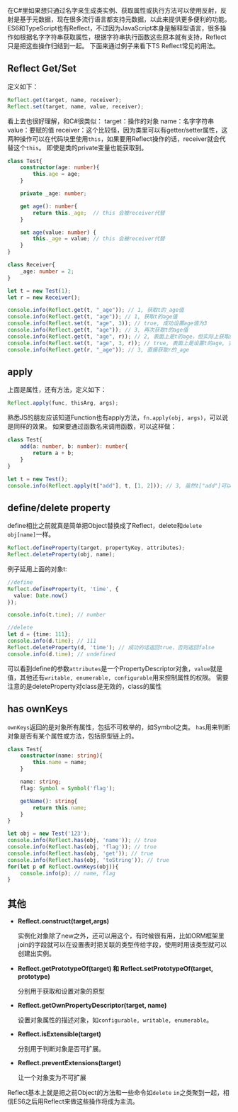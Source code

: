在C#里如果想只通过名字来生成类实例、获取属性或执行方法可以使用反射，反射是基于元数据，现在很多流行语言都支持元数据，以此来提供更多便利的功能。
ES6和TypeScript也有Reflect，不过因为JavaScript本身是解释型语言，很多操作如根据名字字符串获取属性，根据字符串执行函数这些原本就有支持，Reflect只是把这些操作归结到一起。
下面来通过例子来看下TS Reflect常见的用法。

## **Reflect Get/Set**
定义如下：

```ts
Reflect.get(target, name, receiver);
Reflect.set(target, name, value, receiver);
```
看上去也很好理解，和C#很类似：
target：操作的对象
name：名字字符串
value：要赋的值
receiver：这个比较怪，因为类里可以有getter/setter属性，这两种操作可以在代码块里使用`this`，如果要用Reflect操作的话，receiver就会代替这个`this`。
即使是类的private变量也能获取到。

```ts
class Test{
    constructor(age: number){
        this.age = age;
    }

    private _age: number;

    get age(): number{
        return this._age;  // this 会被receiver代替
    }

    set age(value: number) {
        this._age = value; // this 会被receiver代替
    }
}

class Receiver{
    _age: number = 2;
}

let t = new Test(1);
let r = new Receiver();

console.info(Reflect.get(t, "_age")); // 1, 获取t的_age值
console.info(Reflect.get(t, "age")); // 1, 获取t的age值
console.info(Reflect.set(t, "age", 3)); // true, 成功设置age值为3
console.info(Reflect.get(t, "age")); // 3, 再次获取t的age值
console.info(Reflect.get(t, "age", r)); // 2, 表面上是t的age，但实际上获取的是r的age
console.info(Reflect.set(t, "age", 3, r)); // true, 表面上是设置t的age, 实际上是设置r的age值为3
console.info(Reflect.get(r, "_age")); // 3, 直接获取r的_age
```

## **apply**
上面是属性，还有方法，定义如下：

```ts
Reflect.apply(func, thisArg, args);
```
熟悉JS的朋友应该知道Function也有apply方法，`fn.apply(obj, args)`，可以说是同样的效果。
如果要通过函数名来调用函数，可以这样做：

```ts
class Test{
    add(a: number, b: number): number{
        return a + b;
    }
}

let t = new Test();
console.info(Reflect.apply(t["add"], t, [1, 2])); // 3, 虽然t["add"]可以直接执行，不过有时可能需要设置thisArg
```

## **define/delete property**
define相比之前就真是简单把Object替换成了Reflect，delete和`delete obj[name]`一样。

```ts
Reflect.defineProperty(target, propertyKey, attributes);
Reflect.deleteProperty(obj, name);
```
例子延用上面的对象t:

```ts
//define
Reflect.defineProperty(t, 'time', {
  value: Date.now()
});

console.info(t.time); // number

//delete
let d = {time: 111};
console.info(d.time); // 111
Reflect.deleteProperty(d, 'time'); // 成功的话返回true，否则返回false
console.info(d.time); // undefined
```
可以看到define的参数`attributes`是一个PropertyDescriptor对象，`value`就是值，其他还有`writable, enumerable, configurable`用来控制属性的权限。
需要注意的是deleteProperty对class是无效的，class的属性

## **has ownKeys**
`ownKeys`返回的是对象所有属性，包括不可枚举的，如Symbol之类。
`has`用来判断对象是否有某个属性或方法，包括原型链上的。

```ts
class Test{
    constructor(name: string){
        this.name = name;
    }

    name: string;
    flag: Symbol = Symbol('flag');

    getName(): string{
        return this.name;
    }
}

let obj = new Test('123');
console.info(Reflect.has(obj, 'name')); // true
console.info(Reflect.has(obj, 'flag')); // true
console.info(Reflect.has(obj, 'get')); // true
console.info(Reflect.has(obj, 'toString')); // true
for(let p of Reflect.ownKeys(obj)){
    console.info(p); // name, flag
}
```

## **其他**
- **Reflect.construct(target,args)**

    实例化对象除了new之外，还可以用这个，有时候很有用，比如ORM框架里join的字段就可以在设置表时把关联的类型传给字段，使用时用该类型就可以创建出实例。
- **Reflect.getPrototypeOf(target) 和 Reflect.setPrototypeOf(target, prototype)**

    分别用于获取和设置对象的原型
- **Reflect.getOwnPropertyDescriptor(target, name)**

    设置对象属性的描述对象，如`configurable, writable, enumerable`。
- **Reflect.isExtensible(target)**

    分别用于判断对象是否可扩展。
- **Reflect.preventExtensions(target)**

    让一个对象变为不可扩展

Reflect基本上就是把之前Object的方法和一些命令如`delete` `in`之类聚到一起，相信ES6之后用Reflect来做这些操作将成为主流。